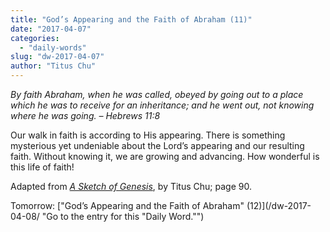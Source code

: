 ```yaml
---
title: "God’s Appearing and the Faith of Abraham (11)"
date: "2017-04-07"
categories: 
  - "daily-words"
slug: "dw-2017-04-07"
author: "Titus Chu"
---
```


_By faith Abraham, when he was called, obeyed by going out to a place which he was to receive for an inheritance; and he went out, not knowing where he was going._ _– Hebrews 11:8_

Our walk in faith is according to His appearing. There is something mysterious yet undeniable about the Lord’s appearing and our resulting faith. Without knowing it, we are growing and advancing. How wonderful is this life of faith!

Adapted from _[A Sketch of Genesis](/book-gen-sketch/ "Go to the listing for this book.")_, by Titus Chu; page 90.

Tomorrow: ["God’s Appearing and the Faith of Abraham" (12)](/dw-2017-04-08/ "Go to the entry for this "Daily Word."")
